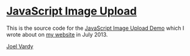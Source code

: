 # [JavaScript Image Upload][demo]

This is the source code for the [JavaScript Image Upload Demo][demo] which I wrote about on [my website][writing] in July 2013.

[Joel Vardy][joelvardy]

  [joelvardy]: https://joelvardy.com/
  [writing]: http://joelvardy.com/writing/javascript-image-upload
  [demo]: http://demo.joelvardy.com/uploads/